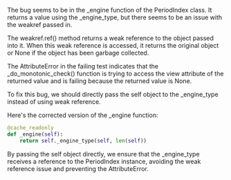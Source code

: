 The bug seems to be in the _engine function of the PeriodIndex class. It returns a value using the _engine_type, but there seems to be an issue with the weakref passed in.

The weakref.ref() method returns a weak reference to the object passed into it. When this weak reference is accessed, it returns the original object or None if the object has been garbage collected.

The AttributeError in the failing test indicates that the _do_monotonic_check() function is trying to access the view attribute of the returned value and is failing because the returned value is None.

To fix this bug, we should directly pass the self object to the _engine_type instead of using weak reference.

Here's the corrected version of the _engine function:
```python
@cache_readonly
def _engine(self):
    return self._engine_type(self, len(self))
```

By passing the self object directly, we ensure that the _engine_type receives a reference to the PeriodIndex instance, avoiding the weak reference issue and preventing the AttributeError.